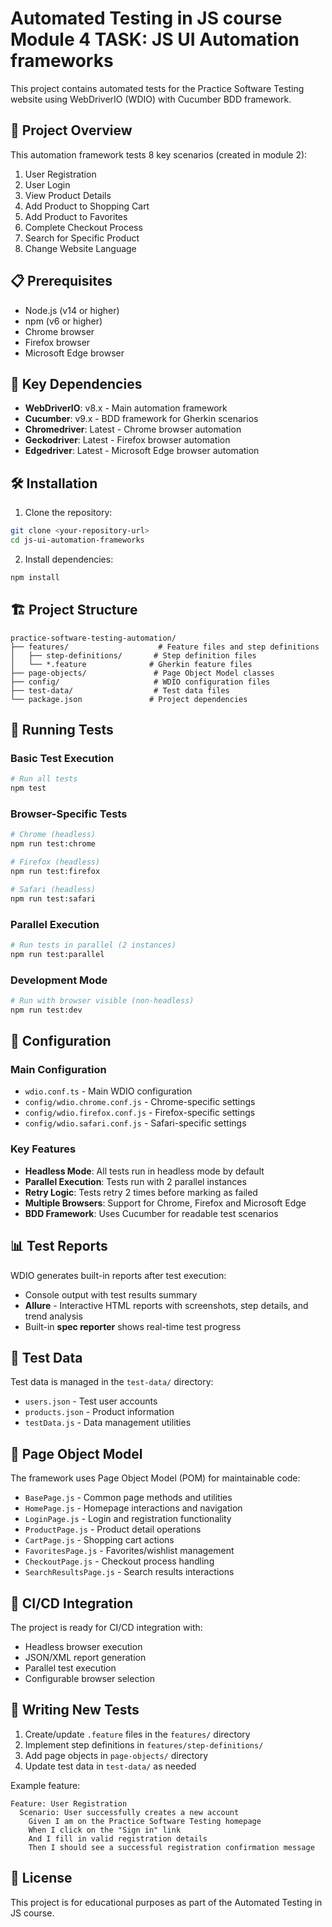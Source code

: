 # Automated Testing in JS course Module 4 TASK: JS UI Automation frameworks

This project contains automated tests for the Practice Software Testing website using WebDriverIO (WDIO) with Cucumber BDD framework.

## 🚀 Project Overview

This automation framework tests 8 key scenarios (created in module 2):
1. User Registration
2. User Login  
3. View Product Details
4. Add Product to Shopping Cart
5. Add Product to Favorites
6. Complete Checkout Process
7. Search for Specific Product
8. Change Website Language

## 📋 Prerequisites

- Node.js (v14 or higher)
- npm (v6 or higher)
- Chrome browser
- Firefox browser
- Microsoft Edge browser

## 🔧 Key Dependencies

- **WebDriverIO**: v8.x - Main automation framework
- **Cucumber**: v9.x - BDD framework for Gherkin scenarios
- **Chromedriver**: Latest - Chrome browser automation
- **Geckodriver**: Latest - Firefox browser automation
- **Edgedriver**: Latest - Microsoft Edge browser automation

## 🛠️ Installation

1. Clone the repository:
```bash
git clone <your-repository-url>
cd js-ui-automation-frameworks
```

2. Install dependencies:
```bash
npm install
```

## 🏗️ Project Structure

```
practice-software-testing-automation/
├── features/                    # Feature files and step definitions
│   ├── step-definitions/       # Step definition files
│   └── *.feature              # Gherkin feature files
├── page-objects/               # Page Object Model classes
├── config/                     # WDIO configuration files
├── test-data/                  # Test data files
└── package.json               # Project dependencies
```

## 🎯 Running Tests

### Basic Test Execution
```bash
# Run all tests
npm test
```

### Browser-Specific Tests
```bash
# Chrome (headless)
npm run test:chrome

# Firefox (headless)  
npm run test:firefox

# Safari (headless)
npm run test:safari
```

### Parallel Execution
```bash
# Run tests in parallel (2 instances)
npm run test:parallel
```

### Development Mode
```bash
# Run with browser visible (non-headless)
npm run test:dev
```

## 🔧 Configuration

### Main Configuration
- `wdio.conf.ts` - Main WDIO configuration
- `config/wdio.chrome.conf.js` - Chrome-specific settings
- `config/wdio.firefox.conf.js` - Firefox-specific settings  
- `config/wdio.safari.conf.js` - Safari-specific settings

### Key Features
- **Headless Mode**: All tests run in headless mode by default
- **Parallel Execution**: Tests run with 2 parallel instances
- **Retry Logic**: Tests retry 2 times before marking as failed
- **Multiple Browsers**: Support for Chrome, Firefox and Microsoft Edge
- **BDD Framework**: Uses Cucumber for readable test scenarios

## 📊 Test Reports

WDIO generates built-in reports after test execution:
- Console output with test results summary 
- **Allure** - Interactive HTML reports with screenshots, step details, and trend analysis
- Built-in **spec reporter** shows real-time test progress

## 🧪 Test Data

Test data is managed in the `test-data/` directory:
- `users.json` - Test user accounts
- `products.json` - Product information
- `testData.js` - Data management utilities

## 🎨 Page Object Model

The framework uses Page Object Model (POM) for maintainable code:
- `BasePage.js` - Common page methods and utilities
- `HomePage.js` - Homepage interactions and navigation
- `LoginPage.js` - Login and registration functionality
- `ProductPage.js` - Product detail operations
- `CartPage.js` - Shopping cart actions
- `FavoritesPage.js` - Favorites/wishlist management
- `CheckoutPage.js` - Checkout process handling
- `SearchResultsPage.js` - Search results interactions

## 🔄 CI/CD Integration

The project is ready for CI/CD integration with:
- Headless browser execution
- JSON/XML report generation
- Parallel test execution
- Configurable browser selection

## 📝 Writing New Tests

1. Create/update `.feature` files in the `features/` directory
2. Implement step definitions in `features/step-definitions/`
3. Add page objects in `page-objects/` directory
4. Update test data in `test-data/` as needed

Example feature:
```gherkin
Feature: User Registration
  Scenario: User successfully creates a new account
    Given I am on the Practice Software Testing homepage
    When I click on the "Sign in" link
    And I fill in valid registration details
    Then I should see a successful registration confirmation message
```

## 📄 License

This project is for educational purposes as part of the Automated Testing in JS course.
